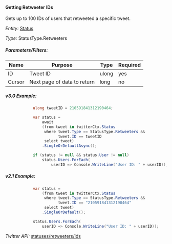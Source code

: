 #### Getting Retweeter IDs

Gets up to 100 IDs of users that retweeted a specific tweet.

*Entity:* [Status](../LINQ-to-Twitter-Entities/Status-Entity.md)

*Type:* StatusType.Retweeters

##### Parameters/Filters:

| Name | Purpose | Type | Required |
|------|---------|------|----------|
| ID | Tweet ID | ulong | yes |
| Cursor | Next page of data to return | long | no |
##### v3.0 Example:
```c#
            ulong tweetID = 210591841312190464;

            var status =
                await
                (from tweet in twitterCtx.Status
                 where tweet.Type == StatusType.Retweeters &&
                       tweet.ID == tweetID
                 select tweet)
                .SingleOrDefaultAsync();

            if (status != null && status.User != null)
                status.Users.ForEach(
                    userID => Console.WriteLine("User ID: " + userID));
```

##### v2.1 Example:
```c#
            var status =
                (from tweet in twitterCtx.Status
                 where tweet.Type == StatusType.Retweeters &&
                       tweet.ID == "210591841312190464"
                 select tweet)
                .SingleOrDefault();

            status.Users.ForEach(
                userID => Console.WriteLine("User ID: " + userID));
```

*Twitter API:* [statuses/retweeters/ids](https://developer.twitter.com/en/docs/tweets/post-and-engage/api-reference/get-statuses-retweeters-ids)